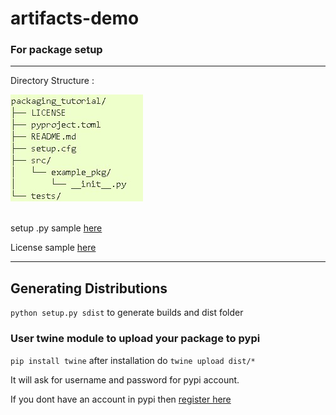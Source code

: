 # artifacts-demo

### For package setup

---

Directory Structure :

<img src="media/structure.jpg">
<br/><br/>

setup .py sample [here](./setup.py)

License sample [here](./LICENSE)

----

## Generating Distributions

`python setup.py sdist` to generate builds and dist folder

### User twine module to upload your package to pypi

`pip install twine` after installation do `twine upload dist/*`

It will ask for username and password for pypi account.

If you dont have an account in pypi then [register here](https://pypi.org/account/register/)









